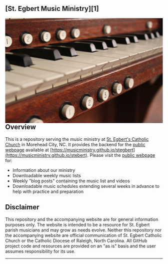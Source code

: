 ## [St. Egbert Music Ministry][1]

<img align="left" src="assets/images/organ_keyboard.jpg">

<br/><br/>

## Overview

This is a repository serving the music ministry at [St. Egbert's Catholic Church](https://www.stegbertcatholicchurch.org/) in Morehead City, NC. It provides the backend for the [public webpage](https://musicministry.github.io/stegbert) available at [https://musicministry.github.io/stegbert](https://musicministry.github.io/stebert). Please visit the [public webpage](https://musicministry.github.io/stegbert) for:

* Information about our ministry
* Downloadable weekly music lists
* Weekly "blog posts" containing the music list and videos
* Downloadable music schedules extending several weeks in advance to help with practice and preparation

## Disclaimer

This repository and the accompanying website are for general information purposes only. The website is intended to be a resource for St. Egbert parish musicians and may grow as needs evolve. Neither this repository nor the accompanying website are official communication of St. Egbert Catholic Church or the Catholic Diocese of Raleigh, North Carolina. All GitHub project code and resources are provided on an "as is" basis and the user assumes responsibility for its use.

---
